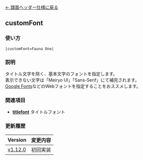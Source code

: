 [← 譜面ヘッダー仕様に戻る](dos_header.html)
## customFont

### 使い方
```
|customFont=Fauna One|
```
### 説明
タイトル文字を除く、基本文字のフォントを指定します。  
表示できない文字は「Meiryo UI」「Sans-Serif」にて補完されます。    
[Google Fonts](https://fonts.google.com/)などのWebフォントを指定することをおススメします。  

### 関連項目
- [**titlefont**](dos-h0031-titlefont.html)  タイトルフォント

### 更新履歴

|Version|変更内容|
|----|----|
|[v1.12.0](https://github.com/cwtickle/danoniplus/releases/tag/v1.12.0)|初回実装|